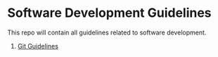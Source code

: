 # Software Development Guidelines
This repo will contain all guidelines related to software development.
1. [Git Guidelines](https://github.com/khalilsons/development-guidelines/blob/master/git-guidelines.md)
